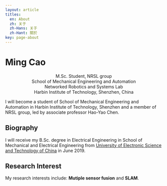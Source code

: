 ```yaml
---
layout: article
titles:
  en: About
  zh: 关于
  zh-Hans: 关于
  zh-Hant: 關於
key: page-about
---
```


# Ming Cao

<center>M.Sc. Student, NRSL group</center>
<center>School of Mechanical Engineering and Automation</center>
<center>Networked Robotics and Systems Lab</center>
<center>Harbin Institute of Technology, Shenzhen, China</center>

I will become a student of School of Mechanical Engineering and Automation in Harbin Institute of Technology, Shenzhen and a member of NRSL group, led by associate professor Hao-Yao Chen.

## Biography

I will receive my B.Sc. degree in Electrical Engineering in School of Mechanical and Electrical Engineering from [University of Electronic Science and Technology of China](https://www.uestc.edu.cn/) in June 2019.

## Research Interest

My research interests include: **Mutiple sensor fusion** and **SLAM**. 




